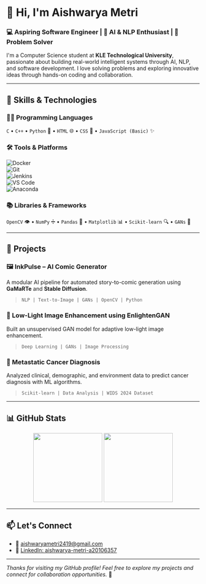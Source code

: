 # 👋 Hi, I'm Aishwarya Metri

### 💻 Aspiring Software Engineer | 🤖 AI & NLP Enthusiast | 🧠 Problem Solver

I'm a Computer Science student at **KLE Technological University**, passionate about building real-world intelligent systems through AI, NLP, and software development. I love solving problems and exploring innovative ideas through hands-on coding and collaboration.

---

## 🧠 Skills & Technologies

### 👩‍💻 Programming Languages  
`C` • `C++` • `Python` 🐍 • `HTML` 🌐 • `CSS` 🎨 • `JavaScript (Basic)` ✨

### 🛠️ Tools & Platforms  
![Docker](https://img.shields.io/badge/-Docker-2496ED?logo=docker&logoColor=white&style=flat)  
![Git](https://img.shields.io/badge/-Git-F05032?logo=git&logoColor=white&style=flat)  
![Jenkins](https://img.shields.io/badge/-Jenkins-D24939?logo=jenkins&logoColor=white&style=flat)  
![VS Code](https://img.shields.io/badge/-VS%20Code-007ACC?logo=visual-studio-code&logoColor=white&style=flat)  
![Anaconda](https://img.shields.io/badge/-Anaconda-44A833?logo=anaconda&logoColor=white&style=flat)

### 📚 Libraries & Frameworks  
`OpenCV` 👁️ • `NumPy` ➗ • `Pandas` 🐼 • `Matplotlib` 📊 • `Scikit-learn` 🔍 • `GANs` 🧠

---

## 💼 Projects

### 🖼️ InkPulse – AI Comic Generator  
A modular AI pipeline for automated story-to-comic generation using **GaMaRTe** and **Stable Diffusion**.  
> `NLP | Text-to-Image | GANs | OpenCV | Python`

### 🌙 Low-Light Image Enhancement using EnlightenGAN  
Built an unsupervised GAN model for adaptive low-light image enhancement.  
> `Deep Learning | GANs | Image Processing`

### 🧬 Metastatic Cancer Diagnosis  
Analyzed clinical, demographic, and environment data to predict cancer diagnosis with ML algorithms.  
> `Scikit-learn | Data Analysis | WIDS 2024 Dataset`

---

## 📊 GitHub Stats

<p align="center">
  <img src="https://github-readme-stats.vercel.app/api?username=AishwaryaM-10&show_icons=true&theme=github_dark" height="180px"/>
  <img src="https://github-readme-stats.vercel.app/api/top-langs/?username=AishwaryaM-10&layout=compact&theme=github_dark" height="180px"/>
</p>

---

## 📫 Let's Connect

- 📧 [aishwaryametri2419@gmail.com](mailto:aishwaryametri2419@gmail.com)  
- 💼 [LinkedIn: aishwarya-metri-a20106357](https://www.linkedin.com/in/aishwarya-metri-a20106357)

---

_Thanks for visiting my GitHub profile! Feel free to explore my projects and connect for collaboration opportunities._ 🚀
